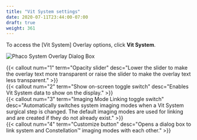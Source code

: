 ```yaml
---
title: "Vit System settings"
date: 2020-07-11T23:44:00-07:00
draft: true
weight: 361
---
```


To access the [Vit System] Overlay options, click **Vit System**.

![Phaco System Overlay Dialog Box](/images/sw_constellation_basic.svg)

{{< callout num="1" term="Opacity slider" desc="Lower the slider to make the overlay text more transparent or raise the slider to make the overlay text less transparent." >}}  
{{< callout num="2" term="Show on-screen toggle switch" desc="Enables Vit System data to show on the display." >}}  
{{< callout num="3" term="Imaging Mode Linking toggle switch" desc="Automatically switches system imaging modes when a Vit System surgical step is changed. The default imaging modes are used for linking and are created if they do not already exist." >}}  
{{< callout num="4" term="Customize button" desc="Opens a dialog box to link system and Constellation™ imaging modes with each other." >}}  
